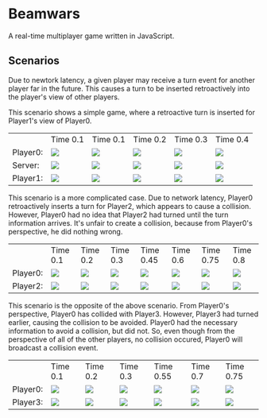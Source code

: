 # Beamwars

A real-time multiplayer game written in JavaScript.

## Scenarios

Due to newtork latency, a given player may receive a turn event for another player far in the future.
This causes a turn to be inserted retroactively into the player's view of other players.

This scenario shows a simple game, where a retroactive turn is inserted for Player1's view of Player0.

<table><tr><td></td><td>Time 0.1</td><td>Time 0.1</td><td>Time 0.2</td><td>Time 0.3</td><td>Time 0.4</td></tr><tr><td>Player0: </td><td><img src="https://rawgit.com/Aaron1011/beamwars/master/img/scenario_0/Player0_0.svg"</img></td><td><img src="https://rawgit.com/Aaron1011/beamwars/master/img/scenario_0/Player0_1.svg"</img></td><td><img src="https://rawgit.com/Aaron1011/beamwars/master/img/scenario_0/Player0_2.svg"</img></td><td><img src="https://rawgit.com/Aaron1011/beamwars/master/img/scenario_0/Player0_3.svg"</img></td><td><img src="https://rawgit.com/Aaron1011/beamwars/master/img/scenario_0/Player0_4.svg"</img></td></tr><tr><td>Server: </td><td><img src="https://rawgit.com/Aaron1011/beamwars/master/img/scenario_0/Server_0.svg"</img></td><td><img src="https://rawgit.com/Aaron1011/beamwars/master/img/scenario_0/Server_1.svg"</img></td><td><img src="https://rawgit.com/Aaron1011/beamwars/master/img/scenario_0/Server_2.svg"</img></td><td><img src="https://rawgit.com/Aaron1011/beamwars/master/img/scenario_0/Server_3.svg"</img></td><td><img src="https://rawgit.com/Aaron1011/beamwars/master/img/scenario_0/Server_4.svg"</img></td></tr><tr><td>Player1: </td><td><img src="https://rawgit.com/Aaron1011/beamwars/master/img/scenario_0/Player1_0.svg"</img></td><td><img src="https://rawgit.com/Aaron1011/beamwars/master/img/scenario_0/Player1_1.svg"</img></td><td><img src="https://rawgit.com/Aaron1011/beamwars/master/img/scenario_0/Player1_2.svg"</img></td><td><img src="https://rawgit.com/Aaron1011/beamwars/master/img/scenario_0/Player1_3.svg"</img></td><td><img src="https://rawgit.com/Aaron1011/beamwars/master/img/scenario_0/Player1_4.svg"</img></td></tr></table>

This scenario is a more complicated case. Due to network latency, Player0 retroactively inserts a turn for Player2, which appears to cause a collision.
However, Player0 had no idea that Player2 had turned until the turn information arrives. It's unfair to create a collision, because from Player0's perspective, he did nothing wrong.

<table><tr><td></td><td>Time 0.1</td><td>Time 0.2</td><td>Time 0.3</td><td>Time 0.45</td><td>Time 0.6</td><td>Time 0.75</td><td>Time 0.8</td></tr><tr><td>Player0: </td><td><img src="https://rawgit.com/Aaron1011/beamwars/master/img/scenario_1/Player0_0.svg"</img></td><td><img src="https://rawgit.com/Aaron1011/beamwars/master/img/scenario_1/Player0_2.svg"</img></td><td><img src="https://rawgit.com/Aaron1011/beamwars/master/img/scenario_1/Player0_4.svg"</img></td><td><img src="https://rawgit.com/Aaron1011/beamwars/master/img/scenario_1/Player0_7.svg"</img></td><td><img src="https://rawgit.com/Aaron1011/beamwars/master/img/scenario_1/Player0_8.svg"</img></td><td><img src="https://rawgit.com/Aaron1011/beamwars/master/img/scenario_1/Player0_9.svg"</img></td><td><img src="https://rawgit.com/Aaron1011/beamwars/master/img/scenario_1/Player0_11.svg"</img></td></tr><tr><td>Player2: </td><td><img src="https://rawgit.com/Aaron1011/beamwars/master/img/scenario_1/Player2_0.svg"</img></td><td><img src="https://rawgit.com/Aaron1011/beamwars/master/img/scenario_1/Player2_2.svg"</img></td><td><img src="https://rawgit.com/Aaron1011/beamwars/master/img/scenario_1/Player2_4.svg"</img></td><td><img src="https://rawgit.com/Aaron1011/beamwars/master/img/scenario_1/Player2_7.svg"</img></td><td><img src="https://rawgit.com/Aaron1011/beamwars/master/img/scenario_1/Player2_9.svg"</img></td><td><img src="https://rawgit.com/Aaron1011/beamwars/master/img/scenario_1/Player2_10.svg"</img></td><td><img src="https://rawgit.com/Aaron1011/beamwars/master/img/scenario_1/Player2_11.svg"</img></td></tr></table>

This scenario is the opposite of the above scenario. From Player0's perspective, Player0 has collided with Player3. However, Player3 had turned earlier, causing the collision to be avoided.
Player0 had the necessary information to avoid a collision, but did not. So, even though from the perspective of all of the other players, no collision occured, Player0 will broadcast a collision event.

<table><tr><td></td><td>Time 0.1</td><td>Time 0.2</td><td>Time 0.3</td><td>Time 0.55</td><td>Time 0.7</td><td>Time 0.75</td></tr><tr><td>Player0: </td><td><img src="https://rawgit.com/Aaron1011/beamwars/master/img/scenario_2/Player0_0.svg"</img></td><td><img src="https://rawgit.com/Aaron1011/beamwars/master/img/scenario_2/Player0_4.svg"</img></td><td><img src="https://rawgit.com/Aaron1011/beamwars/master/img/scenario_2/Player0_6.svg"</img></td><td><img src="https://rawgit.com/Aaron1011/beamwars/master/img/scenario_2/Player0_7.svg"</img></td><td><img src="https://rawgit.com/Aaron1011/beamwars/master/img/scenario_2/Player0_8.svg"</img></td><td><img src="https://rawgit.com/Aaron1011/beamwars/master/img/scenario_2/Player0_10.svg"</img></td></tr><tr><td>Player3: </td><td><img src="https://rawgit.com/Aaron1011/beamwars/master/img/scenario_2/Player3_0.svg"</img></td><td><img src="https://rawgit.com/Aaron1011/beamwars/master/img/scenario_2/Player3_4.svg"</img></td><td><img src="https://rawgit.com/Aaron1011/beamwars/master/img/scenario_2/Player3_6.svg"</img></td><td><img src="https://rawgit.com/Aaron1011/beamwars/master/img/scenario_2/Player3_8.svg"</img></td><td><img src="https://rawgit.com/Aaron1011/beamwars/master/img/scenario_2/Player3_9.svg"</img></td><td><img src="https://rawgit.com/Aaron1011/beamwars/master/img/scenario_2/Player3_10.svg"</img></td></tr></table>
